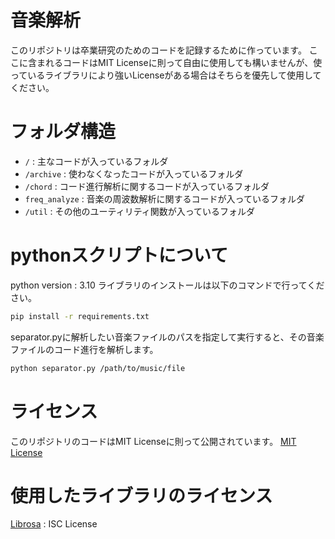 # 音楽解析
このリポジトリは卒業研究のためのコードを記録するために作っています。
ここに含まれるコードはMIT Licenseに則って自由に使用しても構いませんが、使っているライブラリにより強いLicenseがある場合はそちらを優先して使用してください。

# フォルダ構造
- `/` : 主なコードが入っているフォルダ
- `/archive` : 使わなくなったコードが入っているフォルダ
- `/chord` : コード進行解析に関するコードが入っているフォルダ
- `freq_analyze` : 音楽の周波数解析に関するコードが入っているフォルダ
- `/util` : その他のユーティリティ関数が入っているフォルダ

# pythonスクリプトについて
python version : 3.10
ライブラリのインストールは以下のコマンドで行ってください。
```bash
pip install -r requirements.txt
```
separator.pyに解析したい音楽ファイルのパスを指定して実行すると、その音楽ファイルのコード進行を解析します。
```bash
python separator.py /path/to/music/file
```

# ライセンス
このリポジトリのコードはMIT Licenseに則って公開されています。
[MIT License](./LICENSE)

# 使用したライブラリのライセンス
[Librosa](https://github.com/librosa/librosa/blob/main/LICENSE.md) : ISC License
